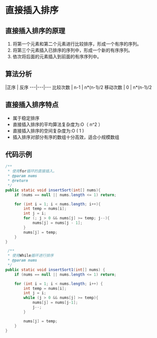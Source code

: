 # 直接插入排序

## 直接插入排序的原理

 1. 将第一个元素和第二个元素进行比较排序，形成一个有序的序列。
 2. 将第三个元素插入已排序的序列中，形成一个新的有序序列。
 3. 依次将后面的元素插入到前面的有序序列中。

## 算法分析

 |正序 | 反序 
---|---|---
比较次数 | n-1 | n*(n-1)/2 
移动次数 | 0  | n*(n-1)/2

## 直接插入排序特点

* 属于稳定排序
* 直接插入排序的平均算法复杂度为:O（ n^2 ）
* 直接插入排序的空间复杂度为:O ( 1 )
* 插入排序对部分有序的数组十分高效，适合小规模数组

## 代码示例


```java
/**
 * 使用for循环的直接插入。
 * @param nums
 * @return
 */
public static void insertSort(int[] nums){
    if (nums == null || nums.length <= 1) return;

    for (int i = 1; i < nums.length; i++){
        int temp = nums[i];
        int j = i;
        for (; j > 0 && nums[j] >= temp; j--){
            nums[j] = nums[j - 1];
        }
        nums[j] = temp;
    }
}

 /**
 * 使用While循环进行排序
 * @param nums
 */
public static void insertSort1(int[] nums) {
    if (nums == null || nums.length <= 1) return;

    for (int i = 1; i < nums.length; i++) {
        int temp = nums[i];
        int j = i;
        while (j > 0 && nums[j] >= temp){
            nums[j] = nums[j-1];
            j--;
        }

        nums[j] = temp;
    }
}
```

